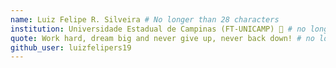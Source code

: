```yaml
---
name: Luiz Felipe R. Silveira # No longer than 28 characters
institution: Universidade Estadual de Campinas (FT-UNICAMP) 🚩 # no longer than 58 characters
quote: Work hard, dream big and never give up, never back down! # no longer than 100 characters, avoid using quotes(") to guarantee the format remains the same.
github_user: luizfelipers19
---
```

